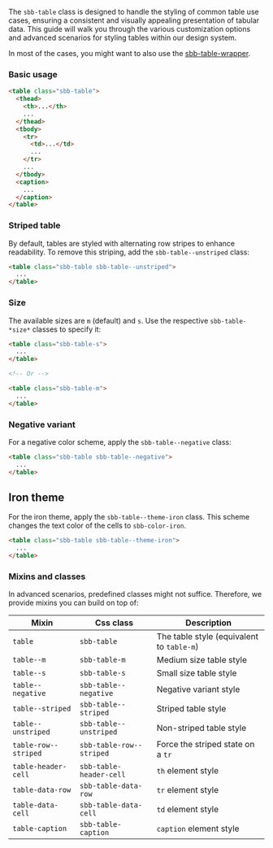 The `sbb-table` class is designed to handle the styling of common table use cases, ensuring a consistent and visually appealing presentation of tabular data.
This guide will walk you through the various customization options and advanced scenarios for styling tables within our design system.

In most of the cases, you might want to also use the [sbb-table-wrapper](/docs/elements-sbb-table-sbb-table-wrapper--docs).

### Basic usage

```html
<table class="sbb-table">
  <thead>
    <th>...</th>
    ...
  </thead>
  <tbody>
    <tr>
      <td>...</td>
      ...
    </tr>
    ...
  </tbody>
  <caption>
    ...
  </caption>
</table>
```

### Striped table

By default, tables are styled with alternating row stripes to enhance readability. To remove this striping, add the `sbb-table--unstriped` class:

```html
<table class="sbb-table sbb-table--unstriped">
  ...
</table>
```

### Size

The available sizes are `m` (default) and `s`. Use the respective `sbb-table-*size*` classes to specify it:

```html
<table class="sbb-table-s">
  ...
</table>

<!-- Or -->

<table class="sbb-table-m">
  ...
</table>
```

### Negative variant

For a negative color scheme, apply the `sbb-table--negative` class:

```html
<table class="sbb-table sbb-table--negative">
  ...
</table>
```

## Iron theme

For the iron theme, apply the `sbb-table--theme-iron` class.
This scheme changes the text color of the cells to `sbb-color-iron`.

```html
<table class="sbb-table sbb-table--theme-iron">
  ...
</table>
```

### Mixins and classes

In advanced scenarios, predefined classes might not suffice.
Therefore, we provide mixins you can build on top of:

| Mixin                | Css class                | Description                               |
| -------------------- | ------------------------ | ----------------------------------------- |
| `table`              | `sbb-table`              | The table style (equivalent to `table-m`) |
| `table--m`           | `sbb-table-m`            | Medium size table style                   |
| `table--s`           | `sbb-table-s`            | Small size table style                    |
| `table--negative`    | `sbb-table--negative`    | Negative variant style                    |
| `table--striped`     | `sbb-table--striped`     | Striped table style                       |
| `table--unstriped`   | `sbb-table--unstriped`   | Non-striped table style                   |
| `table-row--striped` | `sbb-table-row--striped` | Force the striped state on a `tr`         |
| `table-header-cell`  | `sbb-table-header-cell`  | `th` element style                        |
| `table-data-row`     | `sbb-table-data-row`     | `tr` element style                        |
| `table-data-cell`    | `sbb-table-data-cell`    | `td` element style                        |
| `table-caption`      | `sbb-table-caption`      | `caption` element style                   |
